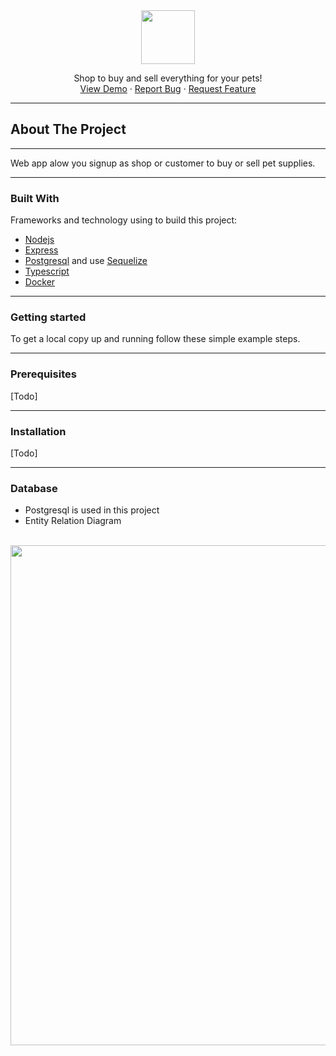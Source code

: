 <div align="center">
<a align="center" href="https://github.com/Kientrung1202/mypetbe.git">
   <img src="about/logo.jpg" width=86 height=86 />
</a>
<p align="center">
    Shop to buy and sell everything for your pets! 
    <br />
    <a href="">View Demo</a>
    ·
    <a href="https://github.com/Kientrung1202/mypetbe/issues">Report Bug</a>
    ·
    <a href="https://github.com/Kientrung1202/mypetbe/issues">Request Feature</a>
  </p>
</div>

***
## About The Project
***
 Web app alow you signup as shop or customer to buy or sell pet supplies.
 ***
### Built With

Frameworks and technology using to build this project:
* [Nodejs](https://nodejs.dev/)
* [Express](https://expressjs.com/)
* [Postgresql](https://www.mysql.com/) and use [Sequelize](https://sequelize.org/)
* [Typescript](https://www.typescriptlang.org/)
* [Docker](https://www.docker.com/)
***
### Getting started
To get a local copy up and running follow these simple example steps.
***
### Prerequisites
[Todo]
***
### Installation
[Todo]
***
### Database
- Postgresql is used in this project
- Entity Relation Diagram
<br />
<div style="margin: 0 auto;">
<img style="margin: 0 auto;width: 800px;" src="about/erd.PNG" />
</div>


